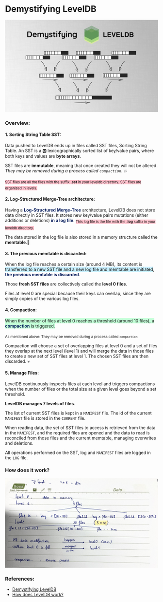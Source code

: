 # Demystifying LevelDB

<img src="/assets/images/levelDB/LevelDB.png" />

### Overview:

#### 1. Sorting String Table SST:
   
Data pushed to LevelDB ends up in files called SST files, Sorting String Table. 
An SST is a :ab: lexicographically sorted list of key/value pairs, where both keys and values are **byte arrays**. 

SST files are **immutable**, meaning that once created they will not be altered. *They may be removed during a process called `compaction`*. :boom:

<sub style="background-color: pink">SST files are all the files with the suffix **.sst** in your leveldb directory. SST files are organized in levels.</sub>

#### 2. Log-Structured Merge-Tree architecture:

Having a <span style="color: #081E5D; font-weight: bold">Log-Structured Merge-Tree</span> architecture, LevelDB does not store data directly in SST files. It stores new key/value pairs mutations (either additions or deletions) <span style="color: #081E5D; font-weight: bold">in a log file</span>. 
<sub style="background-color: pink">This log file is the file with the **.log** suffix in your leveldb directory.</sub> 

The data stored in the log file is also stored in a memory structure called the **memtable**.:blue_heart:

#### 3. The previous memtable is discarded:

When the log file reaches a certain size (around 4 MB), its content is <span style="background-color: #C8EFFF">transferred to a new SST file and a new log file and memtable are initiated</span>, <span style="color: #081E5D; font-weight: bold">the previous memtable is discarded</span>. 

Those **fresh SST files** are collectively called the **level 0 files**. 

Files at level 0 are special because their keys can overlap, since they are simply copies of the various log files.

#### 4. Compaction:

<span style="background-color: #C2FFD6">When the number of files at level 0 reaches a threshold (around 10 files), a <span style="color: #081E5D; font-weight: bold">compaction</span> is triggered.</span>

<sub>As mentioned above: They may be removed during a process called `compaction`</sub>

Compaction will choose a set of overlapping files at level 0 and a set of files they overlap at the next level (level 1) and will merge the data in those files to create a new set of SST files at level 1. The chosen SST files are then discarded. :skull:

#### 5. Manage Files:

LevelDB continuously inspects files at each level and triggers compactions when the number of files or the total size at a given level goes beyond a set threshold. 

**LevelDB manages 7 levels of files**. 

The list of current SST files is kept in a `MANIFEST` file. 
The id of the current `MANIFEST` file is stored in the `CURRENT` file.

When reading data, the set of SST files to access is retrieved from the data in the `MANIFEST`, and the required files are opened and the data to read is reconciled from those files and the current memtable, managing overwrites and deletions.

All operations performed on the SST, log and `MANIFEST` files are logged in the `LOG` file.

### How does it work?

<img src="/assets/images/levelDB/howdoesitwork.jpg" />


### References:

- [Demystifying LevelDB](https://blog.senx.io/demystifying-leveldb/)
- [How does LevelDB work?](https://www.quora.com/How-does-LevelDB-workgo)